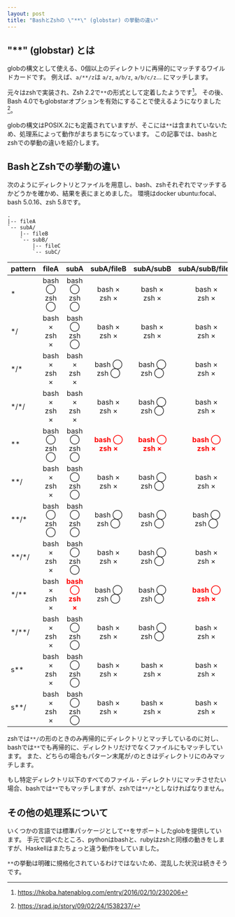 ```yaml
---
layout: post
title: "BashとZshの \"**\" (globstar) の挙動の違い"
---
```


## "**" (globstar) とは

globの構文として使える、0個以上のディレクトリに再帰的にマッチするワイルドカードです。
例えば、`a/**/z`は `a/z`, `a/b/z`, `a/b/c/z`... にマッチします。

元々はzshで実装され、Zsh 2.2で`**`の形式として定着したようです[^1]。
その後、Bash 4.0でもglobstarオプションを有効にすることで使えるようになりました[^2]。

globの構文はPOSIX.2にも定義されていますが、そこには`**`は含まれていないため、処理系によって動作がまちまちになっています。
この記事では、bashとzshでの挙動の違いを紹介します。

[^1]: https://hkoba.hatenablog.com/entry/2016/02/10/230206
[^2]: https://srad.jp/story/09/02/24/1538237/

## BashとZshでの挙動の違い

次のようにディレクトリとファイルを用意し、bash、zshそれぞれでマッチするかどうかを確かめ、結果を表にまとめました。
環境はdocker ubuntu:focal、bash 5.0.16、zsh 5.8です。

```
.
|-- fileA
`-- subA/
    |-- fileB
    `-- subB/
        |-- fileC
        `-- subC/
```

| pattern  | fileA | subA | subA/fileB | subA/subB | subA/subB/fileC | subA/subB/subC |
|:---------|:-----:|:----:|:----------:|:---------:|:---------------:|:--------------:|
| \*       | bash ◯<br>zsh ◯ | bash ◯<br>zsh ◯ | bash ×<br>zsh × | bash ×<br>zsh × | bash ×<br>zsh × | bash ×<br>zsh × |
| \*/      | bash ×<br>zsh × | bash ◯<br>zsh ◯ | bash ×<br>zsh × | bash ×<br>zsh × | bash ×<br>zsh × | bash ×<br>zsh × |
| \*/\*    | bash ×<br>zsh × | bash ×<br>zsh × | bash ◯<br>zsh ◯ | bash ◯<br>zsh ◯ | bash ×<br>zsh × | bash ×<br>zsh × |
| \*/\*/   | bash ×<br>zsh × | bash ×<br>zsh × | bash ×<br>zsh × | bash ◯<br>zsh ◯ | bash ×<br>zsh × | bash ×<br>zsh × |
| \*\*     | bash ◯<br>zsh ◯ | bash ◯<br>zsh ◯ | <font color="red">**bash ◯<br>zsh ×**</font> | <font color="red">**bash ◯<br>zsh ×**</font> | <font color="red">**bash ◯<br>zsh ×**</font> | <font color="red">**bash ◯<br>zsh ×**</font> |
| \*\*/    | bash ×<br>zsh × | bash ◯<br>zsh ◯ | bash ×<br>zsh × | bash ◯<br>zsh ◯ | bash ×<br>zsh × | bash ◯<br>zsh ◯ |
| \*\*/\*  | bash ◯<br>zsh ◯ | bash ◯<br>zsh ◯ | bash ◯<br>zsh ◯ | bash ◯<br>zsh ◯ | bash ◯<br>zsh ◯ | bash ◯<br>zsh ◯ |
| \*\*/\*/ | bash ×<br>zsh × | bash ◯<br>zsh ◯ | bash ×<br>zsh × | bash ◯<br>zsh ◯ | bash ×<br>zsh × | bash ◯<br>zsh ◯ |
| \*/\*\*  | bash ×<br>zsh × | <font color="red">**bash ◯<br>zsh ×**</font> | bash ◯<br>zsh ◯ | bash ◯<br>zsh ◯ | <font color="red">**bash ◯<br>zsh ×**</font> | <font color="red">**bash ◯<br>zsh ×**</font> |
| \*/\*\*/ | bash ×<br>zsh × | bash ◯<br>zsh ◯ | bash ×<br>zsh × | bash ◯<br>zsh ◯ | bash ×<br>zsh × | bash ◯<br>zsh ◯ |
| s\*\*    | bash ×<br>zsh × | bash ◯<br>zsh ◯ | bash ×<br>zsh × | bash ×<br>zsh × | bash ×<br>zsh × | bash ×<br>zsh × |
| s\*\*/   | bash ×<br>zsh × | bash ◯<br>zsh ◯ | bash ×<br>zsh × | bash ×<br>zsh × | bash ×<br>zsh × | bash ×<br>zsh × |

zshでは`**/`の形のときのみ再帰的にディレクトリとマッチしているのに対し、bashでは`**`でも再帰的に、ディレクトリだけでなくファイルにもマッチしています。
また、どちらの場合もパターン末尾が`/`のときはディレクトリにのみマッチします。

もし特定ディレクトリ以下のすべてのファイル・ディレクトリにマッチさせたい場合、bashでは`**`でもマッチしますが、zshでは`**/*`としなければなりません。

## その他の処理系について

いくつかの言語では標準パッケージとして`**`をサポートしたglobを提供しています。
手元で調べたところ、pythonはbashと、rubyはzshと同様の動きをしますが、Haskellはまたちょっと違う動作をしていました。

`**`の挙動は明確に規格化されているわけではないため、混乱した状況は続きそうです。

